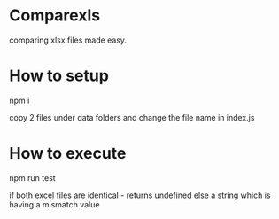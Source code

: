 # Comparexls

comparing xlsx files made easy.

# How to setup

npm i

copy 2 files under data folders and change the file name in index.js 

# How to execute 

npm run test

if both excel files are identical - returns undefined else a string which is having a mismatch value
